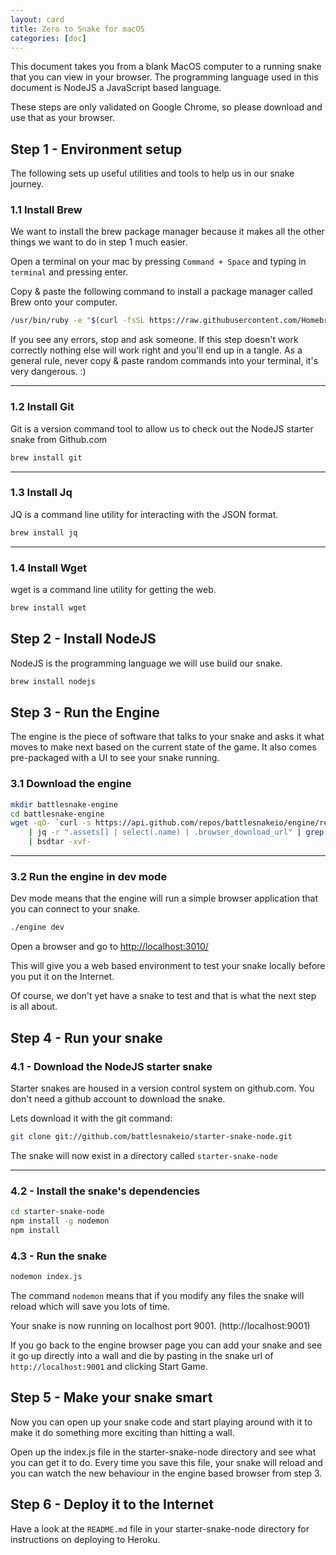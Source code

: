 ```yaml
---
layout: card
title: Zero to Snake for macOS
categories: [doc]
---
```


This document takes you from a blank MacOS computer to a running snake that you can view in your browser.
The programming language used in this document is NodeJS a JavaScript based language.

These steps are only validated on Google Chrome, so please download and use that as your browser.

## Step 1 - Environment setup

The following sets up useful utilities and tools to help us in our snake journey.

### 1.1 Install Brew

We want to install the brew package manager because it makes all the other things we want to do in step 1 much easier.

Open a terminal on your mac by pressing `Command + Space` and typing in `terminal` and pressing enter.

Copy & paste the following command to install a package manager called Brew onto your computer.

```bash
/usr/bin/ruby -e "$(curl -fsSL https://raw.githubusercontent.com/Homebrew/install/master/install)"
```

If you see any errors, stop and ask someone.  If this step doesn't work correctly nothing else will work right and you'll
end up in a tangle. As a general rule, never copy & paste random commands into your terminal, it's very dangerous. :)

---

### 1.2 Install Git

Git is a version command tool to allow us to check out the NodeJS starter snake from Github.com

```bash
brew install git
```

---

### 1.3 Install Jq

JQ is a command line utility for interacting with the JSON format.

```bash
brew install jq
```

---

### 1.4 Install Wget

wget is a command line utility for getting the web.

```bash
brew install wget
```

## Step 2 - Install NodeJS

NodeJS is the programming language we will use build our snake.

```bash
brew install nodejs
```

## Step 3 - Run the Engine

The engine is the piece of software that talks to your snake and asks it what moves to make next based on the current
state of the game.  It also comes pre-packaged with a UI to see your snake running.

### 3.1 Download the engine

```bash
mkdir battlesnake-engine
cd battlesnake-engine
wget -qO- `curl -s https://api.github.com/repos/battlesnakeio/engine/releases/latest \
    | jq -r ".assets[] | select(.name) | .browser_download_url" | grep Darwin | grep 64` \
    | bsdtar -xvf-
```

---

### 3.2 Run the engine in dev mode

Dev mode means that the engine will run a simple browser application that you can connect to your snake.

```bash
./engine dev
```

Open a browser and go to <a href="http://localhost:3010/">http://localhost:3010/</a>

This will give you a web based environment to test your snake locally before you put it on the Internet.

Of course, we don't yet have a snake to test and that is what the next step is all about.

## Step 4 - Run your snake

### 4.1 - Download the NodeJS starter snake

Starter snakes are housed in a version control system on github.com. You don't need a github account to download the
snake.

Lets download it with the git command:

```bash
git clone git://github.com/battlesnakeio/starter-snake-node.git
```

The snake will now exist in a directory called `starter-snake-node`

---

### 4.2 - Install the snake's dependencies

```bash
cd starter-snake-node
npm install -g nodemon
npm install
```

### 4.3 - Run the snake

```bash
nodemon index.js
```

The command `nodemon` means that if you modify any files the snake will reload which will save you lots of time.

Your snake is now running on localhost port 9001.  (http://localhost:9001)

If you go back to the engine browser page you can add your snake and see it go up directly into a wall and die by pasting
in the snake url of `http://localhost:9001` and clicking Start Game.

## Step 5 - Make your snake smart

Now you can open up your snake code and start playing around with it to make it do something more exciting than hitting a
wall.

Open up the index.js file in the starter-snake-node directory and see what you can get it to do.  Every time you save
this file, your snake will reload and you can watch the new behaviour in the engine based browser from step 3.

## Step 6 - Deploy it to the Internet

Have a look at the `README.md` file in your starter-snake-node directory for instructions on deploying to Heroku.
